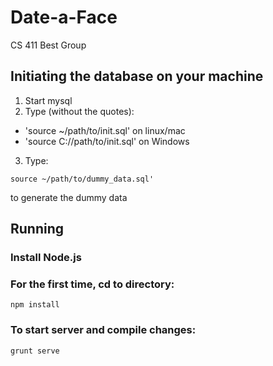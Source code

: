 # Date-a-Face
CS 411 Best Group

## Initiating the database on your machine
1. Start mysql
2. Type (without the quotes):
  * 'source ~/path/to/init.sql' on linux/mac
  * 'source C://path/to/init.sql' on Windows
3. Type:
```
source ~/path/to/dummy_data.sql'
```
to generate the dummy data
## Running

### Install Node.js

### For the first time, cd to directory:

```
npm install
```
### To start server and compile changes:

```
grunt serve
```
